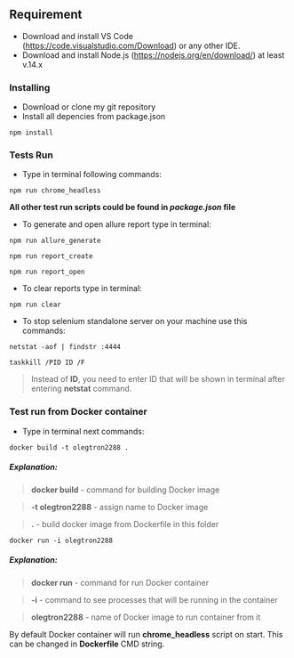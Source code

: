 ## Requirement
- Download and install VS Code (https://code.visualstudio.com/Download) or any other IDE.
- Download and install Node.js (https://nodejs.org/en/download/) at least v.14.x

### Installing
- Download or clone my git repository
- Install all depencies from package.json

```
npm install
```
### Tests Run
- Type in terminal following commands:

```
npm run chrome_headless
```
**All other test run scripts could be found in *package.json* file**

- To generate and open allure report type in terminal:

```
npm run allure_generate
```

```
npm run report_create
```

```
npm run report_open
```
- To clear reports type in terminal:

```
npm run clear
```

- To stop selenium standalone server on your machine use this commands:

```
netstat -aof | findstr :4444
```
```
taskkill /PID ID /F 
```
> Instead of **ID**, you need to enter ID that will be shown in terminal after entering  **netstat** command.

### Test run from Docker container
- Type in terminal next commands:

```
docker build -t olegtron2288 .
```

##### *Explanation:*

> **docker build** - command for building Docker image

> **-t olegtron2288** - assign name to Docker image

> **.** - build docker image from Dockerfile in this folder

```
docker run -i olegtron2288
```
##### *Explanation:*

> **docker run** - command for run Docker container

> **-i** - command to see processes that will be running in the container

> **olegtron2288** - name of Docker image to run container from it

By default Docker container will run **chrome_headless** script on start. This can be changed in **Dockerfile** CMD string.


